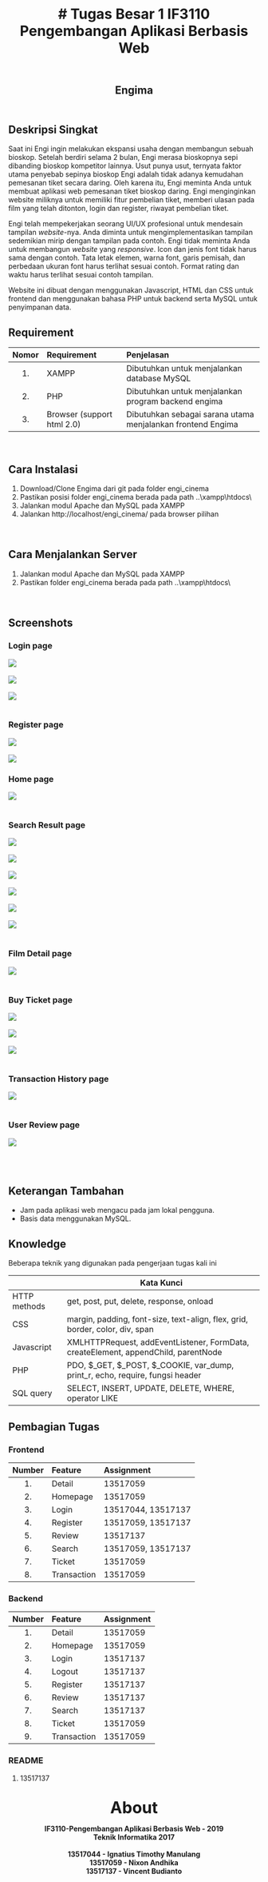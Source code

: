 
<h1 align="center">
    <b>
        <br>
        # Tugas Besar 1 IF3110 Pengembangan Aplikasi Berbasis Web
        <br>
    </b>
</h1>

<h2 align="center">
    <b>
        <br>
        Engima
        <br>
        <br>
    </b>
</h2>

## Deskripsi Singkat

Saat ini Engi ingin melakukan ekspansi usaha dengan membangun sebuah bioskop. Setelah berdiri selama 2 bulan, Engi merasa bioskopnya sepi dibanding bioskop kompetitor lainnya. Usut punya usut, ternyata faktor utama penyebab sepinya bioskop Engi adalah tidak adanya kemudahan pemesanan tiket secara daring. Oleh karena itu, Engi meminta Anda untuk membuat aplikasi web pemesanan tiket bioskop daring. Engi menginginkan website miliknya untuk memiliki fitur pembelian tiket, memberi ulasan pada film yang telah ditonton, login dan register, riwayat pembelian tiket.

Engi telah mempekerjakan seorang UI/UX profesional untuk mendesain tampilan *website*-nya. Anda diminta untuk mengimplementasikan tampilan sedemikian mirip dengan tampilan pada contoh. Engi tidak meminta Anda untuk membangun *website* yang *responsive*. Icon dan jenis font tidak harus sama dengan contoh. Tata letak elemen, warna font, garis pemisah, dan perbedaan ukuran font harus terlihat sesuai contoh. Format rating dan waktu harus terlihat sesuai contoh tampilan.

Website ini dibuat dengan menggunakan Javascript, HTML dan CSS untuk frontend dan menggunakan bahasa PHP untuk backend serta MySQL untuk penyimpanan data.

## Requirement
| Nomor | Requirement                | Penjelasan                                                   |
|:-----:|:---------------------------|:-------------------------------------------------------------|
| 1.    | XAMPP                      | Dibutuhkan untuk menjalankan database MySQL                  |
| 2.    | PHP                        | Dibutuhkan untuk menjalankan program backend engima          |
| 3.    | Browser (support html 2.0) | Dibutuhkan sebagai sarana utama menjalankan frontend Engima  |
<br>

## Cara Instalasi
1. Download/Clone Engima dari git pada folder engi_cinema
2. Pastikan posisi folder engi_cinema berada pada path ..\xampp\htdocs\
3. Jalankan modul Apache dan MySQL pada XAMPP
4. Jalankan http://localhost/engi_cinema/ pada browser pilihan

<br>

## Cara Menjalankan Server
1. Jalankan modul Apache dan MySQL pada XAMPP
2. Pastikan folder engi_cinema berada pada path ..\xampp\htdocs\

<br>

## Screenshots

### Login page

![](screenshots/login1.png)
<br>
<br>
![](screenshots/login2.png)
<br>
<br>
![](screenshots/login3.png)
<br>
<br>

### Register page

![](screenshots/register1.png)
<br>
<br>
![](screenshots/register2.png)

### Home page

![](screenshots/homepage.png)
<br>
<br>

### Search Result page

![](screenshots/search1.png)
<br>
<br>
![](screenshots/search2.png)
<br>
<br>
![](screenshots/search3.png)
<br>
<br>
![](screenshots/search4.png)
<br>
<br>
![](screenshots/search5.png)
<br>
<br>
![](screenshots/search6.png)
<br>
<br>

### Film Detail page

![](screenshots/movieDetail.png)
<br>
<br>

### Buy Ticket page

![](screenshots/buyTicket1.png)
<br>
<br>
![](screenshots/buyTicket2.png)
<br>
<br>
![](screenshots/buyTicket3.png)
<br>
<br>

### Transaction History page

![](screenshots/transactions.png)
<br>
<br>

### User Review page

![](screenshots/addReview.png)
<br>
<br>

<br>

## Keterangan Tambahan

* Jam pada aplikasi web mengacu pada jam lokal pengguna.
* Basis data menggunakan MySQL.

## Knowledge

Beberapa teknik yang digunakan pada pengerjaan tugas kali ini

|              | Kata Kunci                                                                           |
| ------------ | ------------------------------------------------------------------------------------ |
| HTTP methods | get, post, put, delete, response, onload                                             |
| CSS          | margin, padding, font-size, text-align, flex, grid, border, color, div, span         |
| Javascript   | XMLHTTPRequest, addEventListener, FormData, createElement, appendChild, parentNode   |
| PHP          | PDO, $_GET, $_POST, $_COOKIE, var_dump, print_r, echo, require, fungsi header        |
| SQL query    | SELECT, INSERT, UPDATE, DELETE, WHERE, operator LIKE                                 |

## Pembagian Tugas

### Frontend
| Number | Feature     | Assignment         |
|:------:|:------------|:-------------------|
| 1.     | Detail      | 13517059           |
| 2.     | Homepage    | 13517059           |
| 3.     | Login       | 13517044, 13517137 |
| 4.     | Register    | 13517059, 13517137 |
| 5.     | Review      | 13517137           |
| 6.     | Search      | 13517059, 13517137 |
| 7.     | Ticket      | 13517059           |
| 8.     | Transaction | 13517059           |

### Backend
| Number | Feature     | Assignment         |
|:------:|:------------|:-------------------|
| 1.     | Detail      | 13517059           |
| 2.     | Homepage    | 13517059           |
| 3.     | Login       | 13517137           |
| 4.     | Logout      | 13517137           |
| 5.     | Register    | 13517137           |
| 6.     | Review      | 13517137           |
| 7.     | Search      | 13517137           |
| 8.     | Ticket      | 13517059           |
| 9.     | Transaction | 13517059           |

### README
1. 13517137


<p align="center">
    <b>
        <br>
        <font size="6">
            About
        </font>
    </b>
</p>

<p align="center">
    <b>
        IF3110-Pengembangan Aplikasi Berbasis Web - 2019
        <br>
        Teknik Informatika 2017
        <br>
        <br>
        13517044 - Ignatius Timothy Manulang
        <br>
        13517059 - Nixon Andhika
        <br>
        13517137 - Vincent Budianto
    </b>
</p>